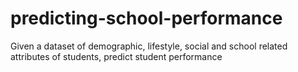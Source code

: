 # predicting-school-performance
Given a dataset of demographic, lifestyle, social and school related attributes of students, predict student performance
